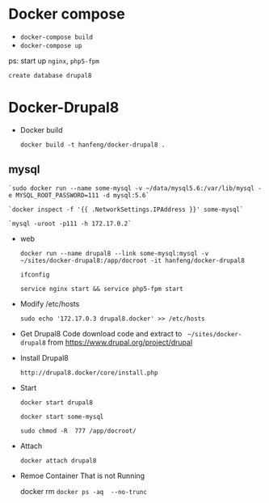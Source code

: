 # Docker compose 
 - `docker-compose build`
 - `docker-compose up`
 
 
 ps:
  start up `nginx`, `php5-fpm`
  
  `create database drupal8`


# Docker-Drupal8
- Docker build

    `docker build -t hanfeng/docker-drupal8 . `
    
## mysql 
    `sudo docker run --name some-mysql -v ~/data/mysql5.6:/var/lib/mysql -e MYSQL_ROOT_PASSWORD=111 -d mysql:5.6`
    
    `docker inspect -f '{{ .NetworkSettings.IPAddress }}' some-mysql`
    
    `mysql -uroot -p111 -h 172.17.0.2`
- web

    `docker run --name drupal8 --link some-mysql:mysql -v ~/sites/docker-drupal8:/app/docroot -it hanfeng/docker-drupal8`
    
    `ifconfig`
    
    `service nginx start && service php5-fpm start`
    
- Modify /etc/hosts
    
    `sudo echo '172.17.0.3 drupal8.docker' >> /etc/hosts`

- Get Drupal8 Code
  download code and extract to ` ~/sites/docker-drupal8` from <https://www.drupal.org/project/drupal>
    
- Install Drupal8

    `http://drupal8.docker/core/install.php`
    
- Start

     `docker start drupal8`

     `docker start some-mysql`
     
     `sudo chmod -R  777 /app/docroot/`
     
- Attach

    `docker attach drupal8` 
    
- Remoe Container That is not Running

    docker rm `docker ps -aq  --no-trunc`
    
    
    

 

